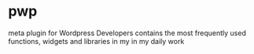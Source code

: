 pwp
===

meta plugin for Wordpress Developers contains the most frequently used functions, widgets and libraries in my in my daily work
